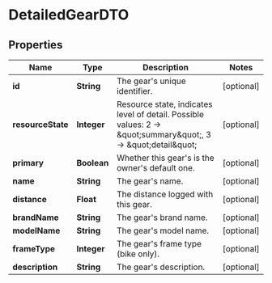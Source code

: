 

# DetailedGearDTO

## Properties

Name | Type | Description | Notes
------------ | ------------- | ------------- | -------------
**id** | **String** | The gear&#39;s unique identifier. |  [optional]
**resourceState** | **Integer** | Resource state, indicates level of detail. Possible values: 2 -&gt; \&quot;summary\&quot;, 3 -&gt; \&quot;detail\&quot; |  [optional]
**primary** | **Boolean** | Whether this gear&#39;s is the owner&#39;s default one. |  [optional]
**name** | **String** | The gear&#39;s name. |  [optional]
**distance** | **Float** | The distance logged with this gear. |  [optional]
**brandName** | **String** | The gear&#39;s brand name. |  [optional]
**modelName** | **String** | The gear&#39;s model name. |  [optional]
**frameType** | **Integer** | The gear&#39;s frame type (bike only). |  [optional]
**description** | **String** | The gear&#39;s description. |  [optional]



